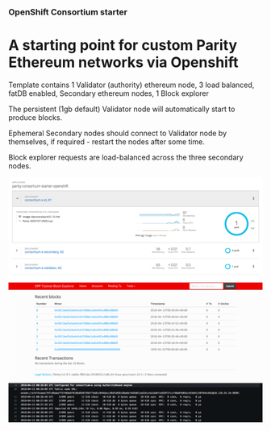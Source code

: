 ### OpenShift Consortium starter 

# A starting point for custom Parity Ethereum networks via Openshift 

Template contains 1 Validator (authority) ethereum node, 3 load balanced, fatDB enabled, Secondary ethereum nodes, 1 Block explorer

The persistent (1gb default) Validator node will automatically start to produce blocks.

Ephemeral Secondary nodes should connect to Validator node by themselves, if required - restart the nodes after some time.

Block explorer requests are load-balanced across the three secondary nodes.

![alt text][r1]
![alt text][r2]
![alt text][r3]


[r1]: images/consortium-starter-1.png ""
[r2]: images/consortium-starter-2.png ""
[r3]: images/consortium-starter-3.png ""
